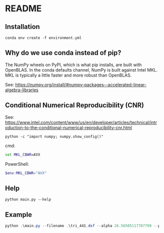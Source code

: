# README

## Installation

```console
conda env create -f environment.yml
```

## Why do we use conda instead of pip?

The NumPy wheels on PyPI, which is what pip installs, are built with OpenBLAS. In the conda defaults channel, NumPy is built against Intel MKL. MKL is typically a little faster and more robust than OpenBLAS.

See: https://numpy.org/install/#numpy-packages--accelerated-linear-algebra-libraries

## Conditional Numerical Reproducibility (CNR)

See: https://www.intel.com/content/www/us/en/developer/articles/technical/introduction-to-the-conditional-numerical-reproducibility-cnr.html

```console
python -c "import numpy; numpy.show_config()"
```

cmd:

```cmd
set MKL_CBWR=AVX
```

PowerShell:

```powershell
$env:MKL_CBWR="AVX"
```

## Help

```console
python main.py --help
```

## Example

```powershell
python .\main.py --filename .\tri_441.dxf --alpha 26.56505117707799 --plot 3D
```